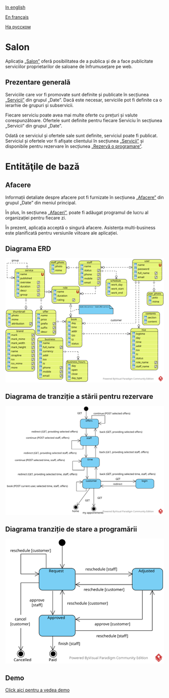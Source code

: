 
[In english](https://github.com/ciukstar/salon/blob/master/README.md)  

[En français](https://github.com/ciukstar/salon/blob/master/README.fr.md)  

[На русском](https://github.com/ciukstar/salon/blob/master/README.ru.md)

# Salon

Aplicația [„Salon”](https://salonro-w3cpovaqka-de.a.run.app) oferă posibilitatea de a publica și de a face publicitate serviciilor proprietarilor de saloane de înfrumusețare pe web.

## Prezentare generală

Serviciile care vor fi promovate sunt definite și publicate în secțiunea [„Servicii”](https://salonro-w3cpovaqka-de.a.run.app/admin/services) din grupul „Date”. Dacă este necesar, serviciile pot fi definite ca o ierarhie de grupuri și subservicii.

Fiecare serviciu poate avea mai multe oferte cu prețuri și valute corespunzătoare. Ofertele sunt definite pentru fiecare Serviciu în secțiunea „Servicii” din grupul „Date”.

Odată ce serviciul și ofertele sale sunt definite, serviciul poate fi publicat. Serviciul și ofertele vor fi afișate clientului în secțiunea [„Servicii”](https://salonro-w3cpovaqka-de.a.run.app/services) și disponibile pentru rezervare în secțiunea [„Rezervă o programare”](https://salonro-w3cpovaqka-de.a.run.app/book).

# Entităţile de bază

## Afacere

Informații detaliate despre afacere pot fi furnizate în secțiunea [„Afacere”](https://salonro-w3cpovaqka-de.a.run.app/admin/business) din grupul „Date” din meniul principal.

În plus, în secțiunea [„Afaceri”](https://salonro-w3cpovaqka-de.a.run.app/admin/business), poate fi adăugat programul de lucru al organizației pentru fiecare zi.

În prezent, aplicația acceptă o singură afacere. Asistența multi-business este planificată pentru versiunile viitoare ale aplicației.

## Diagrama ERD

![Diagrama Entitate-Relație](static/img/Salon-ERD.svg)

## Diagrama de tranziție a stării pentru rezervare

![Diagrama de tranziție a stării pentru rezervare](static/img/Booking-State-Diagram.svg)

## Diagrama tranziție de stare a programării

![Diagrama tranziție de stare a programării](static/img/Appointment-State-Transition.svg)

## Demo

[Click aici pentru a vedea demo](https://salonro-w3cpovaqka-de.a.run.app)
